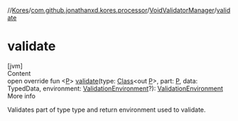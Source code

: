 //[Kores](../../index.md)/[com.github.jonathanxd.kores.processor](../index.md)/[VoidValidatorManager](index.md)/[validate](validate.md)



# validate  
[jvm]  
Content  
open override fun <[P](validate.md)> [validate](validate.md)(type: [Class](https://docs.oracle.com/javase/8/docs/api/java/lang/Class.html)<out [P](validate.md)>, part: [P](validate.md), data: TypedData, environment: [ValidationEnvironment](../-validation-environment/index.md)?): [ValidationEnvironment](../-validation-environment/index.md)  
More info  


Validates part of type type and return environment used to validate.

  



